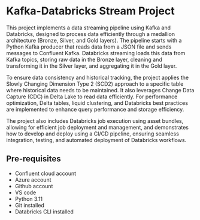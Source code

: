# Kafka-Databricks Stream Project
This project implements a data streaming pipeline using Kafka and Databricks, designed to process data efficiently through a medallion architecture (Bronze, Silver, and Gold layers). The pipeline starts with a Python Kafka producer that reads data from a JSON file and sends messages to Confluent Kafka. Databricks streaming loads this data from Kafka topics, storing raw data in the Bronze layer, cleaning and transforming it in the Silver layer, and aggregating it in the Gold layer.

To ensure data consistency and historical tracking, the project applies the Slowly Changing Dimension Type 2 (SCD2) approach to a specific table where historical data needs to be maintained. It also leverages Change Data Capture (CDC) in Delta Lake to read data efficiently. For performance optimization, Delta tables, liquid clustering, and Databricks best practices are implemented to enhance query performance and storage efficiency.

The project also includes Databricks job execution using asset bundles, allowing for efficient job deployment and management, and demonstrates how to develop and deploy using a CI/CD pipeline, ensuring seamless integration, testing, and automated deployment of Databricks workflows.

## Pre-requisites
- Confluent cloud account
- Azure account
- Github account
- VS code
- Python 3.11
- Git installed
- Databricks CLI installed